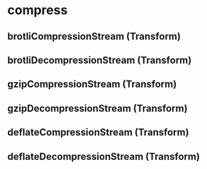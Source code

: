 # compress


## brotliCompressionStream (Transform)
## brotliDecompressionStream (Transform)

## gzipCompressionStream (Transform)
## gzipDecompressionStream (Transform)

## deflateCompressionStream (Transform)
## deflateDecompressionStream (Transform)
